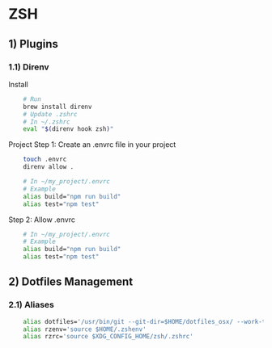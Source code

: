 # ZSH

## 1) Plugins

### 1.1) Direnv

Install

```bash
    # Run
    brew install direnv
    # Update .zshrc
    # In ~/.zshrc
    eval "$(direnv hook zsh)"
```

Project
Step 1: Create an .envrc file in your project

```bash
    touch .envrc
    direnv allow .
```

```bash
    # In ~/my_project/.envrc
    # Example
    alias build="npm run build"
    alias test="npm test"
```

Step 2: Allow .envrc

```bash
    # In ~/my_project/.envrc
    # Example
    alias build="npm run build"
    alias test="npm test"
```

## 2) Dotfiles Management

### 2.1) Aliases

```bash
    alias dotfiles='/usr/bin/git --git-dir=$HOME/dotfiles_osx/ --work-tree=$HOME'
    alias rzenv='source $HOME/.zshenv'
    alias rzrc='source $XDG_CONFIG_HOME/zsh/.zshrc'
```
